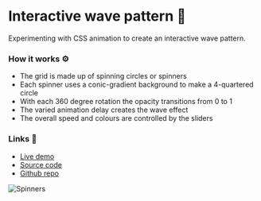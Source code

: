 # Interactive wave pattern 🍃

Experimenting with CSS animation to create an interactive wave pattern. 

### How it works ⚙️
- The grid is made up of spinning circles or spinners
- Each spinner uses a conic-gradient background to make a 4-quartered circle
- With each 360 degree rotation the opacity transitions from 0 to 1
- The varied animation delay creates the wave effect
- The overall speed and colours are controlled by the sliders

### Links 🔗

+ [Live demo](https://css-conic-gradient-wave-pattern.rolandjlevy.repl.co/)
+ [Source code](https://replit.com/@RolandJLevy/css-conic-gradient-wave-pattern)
+ [Github repo](https://github.com/rolandjlevy/css-conic-gradient-spinner-pattern-wave)

![Spinners](https://raw.githubusercontent.com/rolandjlevy/css-conic-gradient-spinner-pattern-wave/master/images/spinner-wave-pattern.png)